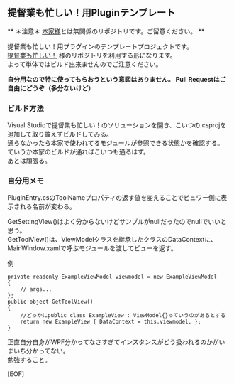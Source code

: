 提督業も忙しい！用Pluginテンプレート
--

** ＊注意＊ [本家様](https://github.com/Grabacr07/KanColleViewer)とは無関係のリポジトリです。ご留意ください。 **

提督業も忙しい！用プラグインのテンプレートプロジェクトです。  
[提督業も忙しい！](https://github.com/Grabacr07/KanColleViewer) 様のリポジトリを利用する形になります。  
よって単体ではビルド出来ませんのでご注意ください。  

**自分用なので特に使ってもらおうという意図はありません。 Pull Requestはご自由にどうぞ（多分ないけど）**  

### ビルド方法
  
Visual Studioで提督業も忙しい！のソリューションを開き、こいつの.csprojを追加して取り敢えずビルドしてみる。  
通らなかったら本家で使われてるモジュールが参照できる状態かを確認する。  
ていうか本家のビルドが通ればこいつも通るはず。  
あとは頑張る。  

### 自分用メモ

PluginEntry.csのToolNameプロパティの返す値を変えることでビュワー側に表示される名前が変わる。  

GetSettingView()はよく分からないけどサンプルがnullだったのでnullでいいと思う。  
GetToolView()は、ViewModelクラスを継承したクラスのDataContextに、MainWindow.xamlで呼ぶモジュールを渡してビューを返す。  

例  

	private readonly ExampleViewModel viewmodel = new ExampleViewModel
	{
		// args...
	};
	public object GetToolView()
	{
		//どっかにpublic class ExampleView : ViewModel{}っていうのがあるとする
		return new ExampleView { DataContext = this.viewmodel, };
	}

正直自分自身がWPF分かってなさすぎてインスタンスがどう扱われるのかがいまいち分かってない。  
勉強すること。  

[EOF]  